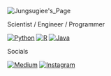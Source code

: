![Jungsugiee's_Page](https://github.com/user-attachments/assets/1ad3ba65-9ee5-42ad-9102-59db874acc97)

Scientist / Engineer / Programmer

[![Python](https://img.shields.io/badge/Python-3776AB?logo=python&logoColor=fff)](#) [![R](https://img.shields.io/badge/R-%23276DC3.svg?logo=r&logoColor=white)](#) [![Java](https://img.shields.io/badge/Java-%23ED8B00.svg?logo=openjdk&logoColor=white)](#)

Socials

[![Medium](https://img.shields.io/badge/Medium-%23000000.svg?logo=medium&logoColor=white)](#) [![Instagram](https://img.shields.io/badge/Instagram-%23E4405F.svg?logo=Instagram&logoColor=white)](#)
